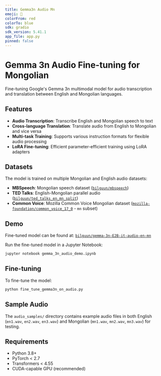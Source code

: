 ```yaml
---
title: Gemma3n Audio Mn
emoji: 🎤
colorFrom: red
colorTo: blue
sdk: gradio
sdk_version: 5.41.1
app_file: app.py
pinned: false
---
```


# Gemma 3n Audio Fine-tuning for Mongolian

Fine-tuning Google's Gemma 3n multimodal model for audio transcription and translation between English and Mongolian languages.

## Features

- **Audio Transcription**: Transcribe English and Mongolian speech to text
- **Cross-language Translation**: Translate audio from English to Mongolian and vice versa
- **Multi-task Training**: Supports various instruction formats for flexible audio processing
- **LoRA Fine-tuning**: Efficient parameter-efficient training using LoRA adapters

## Datasets

The model is trained on multiple Mongolian and English audio datasets:

- **MBSpeech**: Mongolian speech dataset ([`bilguun/mbspeech`](https://huggingface.co/datasets/bilguun/mbspeech))
- **TED Talks**: English-Mongolian parallel audio ([`bilguun/ted_talks_en_mn_split`](https://huggingface.co/datasets/bilguun/ted_talks_en_mn_split))
- **Common Voice**: Mozilla Common Voice Mongolian dataset ([`mozilla-foundation/common_voice_17_0`](https://huggingface.co/datasets/mozilla-foundation/common_voice_17_0) - `mn` subset)

## Demo

Fine-tuned model can be found at: [`bilguun/gemma-3n-E2B-it-audio-en-mn`](https://huggingface.co/bilguun/gemma-3n-E2B-it-audio-en-mn)

Run the fine-tuned model in a Jupyter Notebook:

```bash
jupyter notebook gemma_3n_audio_demo.ipynb
```

## Fine-tuning

To fine-tune the model:

```bash
python fine_tune_gemma3n_on_audio.py
```

## Sample Audio

The `audio_samples/` directory contains example audio files in both English (`en1.wav`, `en2.wav`, `en3.wav`) and Mongolian (`mn1.wav`, `mn2.wav`, `mn3.wav`) for testing.

## Requirements

- Python 3.8+
- PyTorch < 2.7
- Transformers < 4.55
- CUDA-capable GPU (recommended)
